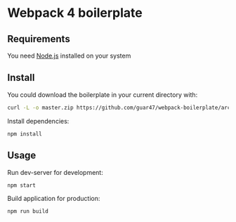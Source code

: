 # Webpack 4 boilerplate

## Requirements

You need [Node.js](https://nodejs.org/en/) installed on your system

## Install

You could download the boilerplate in your current directory with:

```sh
curl -L -o master.zip https://github.com/guar47/webpack-boilerplate/archive/master.zip && unzip master.zip && rm master.zip && mv -n ./webpack-boilerplate-master/{.,}* ./ && rm -r ./webpack-boilerplate-master
```

Install dependencies:

`npm install`

## Usage

Run dev-server for development:

`npm start`

Build application for production:

`npm run build`
